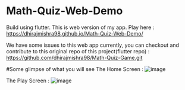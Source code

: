 # Math-Quiz-Web-Demo

Build using flutter. This is web version of my app.
Play here : https://dhirajmishra98.github.io/Math-Quiz-Web-Demo/

We have some issues to this web app currently, you can checkout and contribute to this original repo of this project(flutter repo) : https://github.com/dhirajmishra98/Math-Quiz-Game.git

#Some glimpse of what you will see
The Home Screen : 
![image](https://user-images.githubusercontent.com/95682044/200107616-eba99c98-40b5-4af8-b231-7f2a2743902a.png)

The Play Screen : 
![image](https://user-images.githubusercontent.com/95682044/200107662-1e3b3756-8799-47f8-ae1d-5f7a55533963.png)

